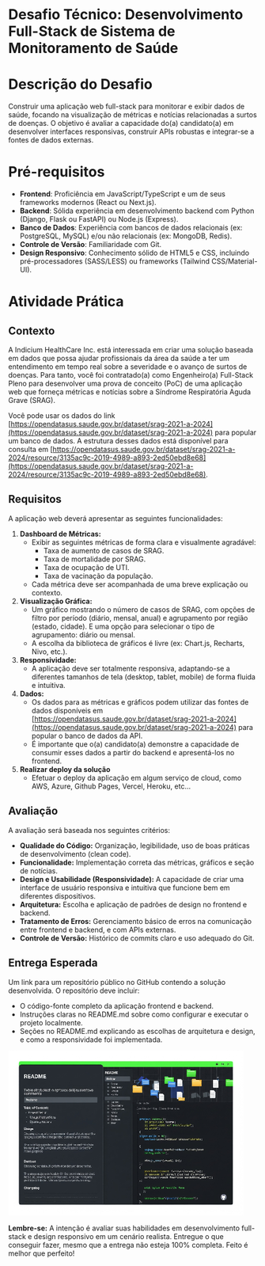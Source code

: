 # Desafio Técnico: Desenvolvimento Full-Stack de Sistema de Monitoramento de Saúde

# Descrição do Desafio

Construir uma aplicação web full-stack para monitorar e exibir dados de saúde, focando na visualização de métricas e notícias relacionadas a surtos de doenças. O objetivo é avaliar a capacidade do(a) candidato(a) em desenvolver interfaces responsivas, construir APIs robustas e integrar-se a fontes de dados externas.

# Pré-requisitos

* **Frontend**: Proficiência em JavaScript/TypeScript e um de seus frameworks modernos (React ou Next.js).  
* **Backend**: Sólida experiência em desenvolvimento backend com Python (Django, Flask ou FastAPI) ou Node.js (Express).  
* **Banco de Dados**: Experiência com bancos de dados relacionais (ex: PostgreSQL, MySQL) e/ou não relacionais (ex: MongoDB, Redis).  
* **Controle de Versão**: Familiaridade com Git.  
* **Design Responsivo**: Conhecimento sólido de HTML5 e CSS, incluindo pré-processadores (SASS/LESS) ou frameworks (Tailwind CSS/Material-UI).

# Atividade Prática

## Contexto

A Indicium HealthCare Inc. está interessada em criar uma solução baseada em dados que possa ajudar profissionais da área da saúde a ter um entendimento em tempo real sobre a severidade e o avanço de surtos de doenças. Para tanto, você foi contratado(a) como Engenheiro(a) Full-Stack Pleno para desenvolver uma prova de conceito (PoC) de uma aplicação web que forneça métricas e notícias sobre a Síndrome Respiratória Aguda Grave (SRAG).

Você pode usar os dados do link [https://opendatasus.saude.gov.br/dataset/srag-2021-a-2024](https://opendatasus.saude.gov.br/dataset/srag-2021-a-2024) para popular um banco de dados. A estrutura desses dados está disponível para consulta em [https://opendatasus.saude.gov.br/dataset/srag-2021-a-2024/resource/3135ac9c-2019-4989-a893-2ed50ebd8e68](https://opendatasus.saude.gov.br/dataset/srag-2021-a-2024/resource/3135ac9c-2019-4989-a893-2ed50ebd8e68).

## Requisitos

A aplicação web deverá apresentar as seguintes funcionalidades:

1. **Dashboard de Métricas:**  
   * Exibir as seguintes métricas de forma clara e visualmente agradável:  
     * Taxa de aumento de casos de SRAG.  
     * Taxa de mortalidade por SRAG.  
     * Taxa de ocupação de UTI.  
     * Taxa de vacinação da população.  
   * Cada métrica deve ser acompanhada de uma breve explicação ou contexto.  
2. **Visualização Gráfica:**  
   * Um gráfico mostrando o número de casos de SRAG, com opções de filtro por período (diário, mensal, anual) e agrupamento por região (estado, cidade). E uma opção para selecionar o tipo de agrupamento: diário ou mensal.  
   * A escolha da biblioteca de gráficos é livre (ex: Chart.js, Recharts, Nivo, etc.).  
3. **Responsividade:**  
   * A aplicação deve ser totalmente responsiva, adaptando-se a diferentes tamanhos de tela (desktop, tablet, mobile) de forma fluida e intuitiva.  
4. **Dados:**  
   * Os dados para as métricas e gráficos podem utilizar das fontes de dados disponíveis em [https://opendatasus.saude.gov.br/dataset/srag-2021-a-2024](https://opendatasus.saude.gov.br/dataset/srag-2021-a-2024) para popular o banco de dados da API.  
   * É importante que o(a) candidato(a) demonstre a capacidade de consumir esses dados a partir do backend e apresentá-los no frontend.  
5. **Realizar deploy da solução**  
   * Efetuar o deploy da aplicação em algum serviço de cloud, como AWS, Azure, Github Pages, Vercel, Heroku, etc…

## Avaliação

A avaliação será baseada nos seguintes critérios:

* **Qualidade do Código:** Organização, legibilidade, uso de boas práticas de desenvolvimento (clean code).  
* **Funcionalidade:** Implementação correta das métricas, gráficos e seção de notícias.  
* **Design e Usabilidade (Responsividade):** A capacidade de criar uma interface de usuário responsiva e intuitiva que funcione bem em diferentes dispositivos.  
* **Arquitetura:** Escolha e aplicação de padrões de design no frontend e backend.  
* **Tratamento de Erros:** Gerenciamento básico de erros na comunicação entre frontend e backend, e com APIs externas.  
* **Controle de Versão:** Histórico de commits claro e uso adequado do Git.

## Entrega Esperada

Um link para um repositório público no GitHub contendo a solução desenvolvida. O repositório deve incluir:

* O código-fonte completo da aplicação frontend e backend.  
* Instruções claras no README.md sobre como configurar e executar o projeto localmente.  
* Seções no README.md explicando as escolhas de arquitetura e design, e como a responsividade foi implementada.

![Uma representação de um repositório GitHub com um README detalhado, simbolizando a entrega de um projeto bem documentado.][image1]

**Lembre-se:** A intenção é avaliar suas habilidades em desenvolvimento full-stack e design responsivo em um cenário realista. Entregue o que conseguir fazer, mesmo que a entrega não esteja 100% completa. Feito é melhor que perfeito\!  


[image1]: ./assets/readme-image.png